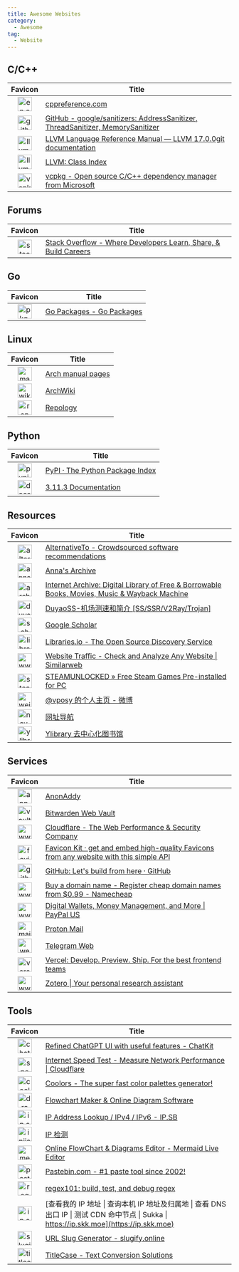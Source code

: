 ```yaml
---
title: Awesome Websites
category:
  - Awesome
tag:
  - Website
---
```


## C/C++

|                                                         Favicon                                                          | Title                                                                                                                  |
| :----------------------------------------------------------------------------------------------------------------------: | ---------------------------------------------------------------------------------------------------------------------- |
| <img src="https://proposed-rose-aardwolf.faviconkit.com/en.cppreference.com/256" alt="en.cppreference.com" width="32" /> | [cppreference.com](https://en.cppreference.com)                                                                        |
|          <img src="https://proposed-rose-aardwolf.faviconkit.com/github.com/256" alt="github.com" width="32" />          | [GitHub - google/sanitizers: AddressSanitizer, ThreadSanitizer, MemorySanitizer](https://github.com/google/sanitizers) |
|            <img src="https://proposed-rose-aardwolf.faviconkit.com/llvm.org/256" alt="llvm.org" width="32" />            | [LLVM Language Reference Manual — LLVM 17.0.0git documentation](https://llvm.org/docs/LangRef.html)                    |
|            <img src="https://proposed-rose-aardwolf.faviconkit.com/llvm.org/256" alt="llvm.org" width="32" />            | [LLVM: Class Index](https://llvm.org/doxygen/classes.html)                                                             |
|            <img src="https://proposed-rose-aardwolf.faviconkit.com/vcpkg.io/256" alt="vcpkg.io" width="32" />            | [vcpkg - Open source C/C++ dependency manager from Microsoft](https://vcpkg.io)                                        |

## Forums

|                                                       Favicon                                                        | Title                                                                                        |
| :------------------------------------------------------------------------------------------------------------------: | -------------------------------------------------------------------------------------------- |
| <img src="https://proposed-rose-aardwolf.faviconkit.com/stackoverflow.com/256" alt="stackoverflow.com" width="32" /> | [Stack Overflow - Where Developers Learn, Share, & Build Careers](https://stackoverflow.com) |

## Go

|                                                Favicon                                                 | Title                                           |
| :----------------------------------------------------------------------------------------------------: | ----------------------------------------------- |
| <img src="https://proposed-rose-aardwolf.faviconkit.com/pkg.go.dev/256" alt="pkg.go.dev" width="32" /> | [Go Packages - Go Packages](https://pkg.go.dev) |

## Linux

|                                                        Favicon                                                         | Title                                          |
| :--------------------------------------------------------------------------------------------------------------------: | ---------------------------------------------- |
|  <img src="https://proposed-rose-aardwolf.faviconkit.com/man.archlinux.org/256" alt="man.archlinux.org" width="32" />  | [Arch manual pages](https://man.archlinux.org) |
| <img src="https://proposed-rose-aardwolf.faviconkit.com/wiki.archlinux.org/256" alt="wiki.archlinux.org" width="32" /> | [ArchWiki](https://wiki.archlinux.org)         |
|       <img src="https://proposed-rose-aardwolf.faviconkit.com/repology.org/256" alt="repology.org" width="32" />       | [Repology](https://repology.org)               |

## Python

|                                                     Favicon                                                      | Title                                               |
| :--------------------------------------------------------------------------------------------------------------: | --------------------------------------------------- |
|        <img src="https://proposed-rose-aardwolf.faviconkit.com/pypi.org/256" alt="pypi.org" width="32" />        | [PyPI · The Python Package Index](https://pypi.org) |
| <img src="https://proposed-rose-aardwolf.faviconkit.com/docs.python.org/256" alt="docs.python.org" width="32" /> | [3.11.3 Documentation](https://docs.python.org)     |

## Resources

|                                                        Favicon                                                         | Title                                                                                                                |
| :--------------------------------------------------------------------------------------------------------------------: | -------------------------------------------------------------------------------------------------------------------- |
|  <img src="https://proposed-rose-aardwolf.faviconkit.com/alternativeto.net/256" alt="alternativeto.net" width="32" />  | [AlternativeTo - Crowdsourced software recommendations](https://alternativeto.net)                                   |
|  <img src="https://proposed-rose-aardwolf.faviconkit.com/annas-archive.org/256" alt="annas-archive.org" width="32" />  | [Anna's Archive](https://annas-archive.org)                                                                          |
|        <img src="https://proposed-rose-aardwolf.faviconkit.com/archive.org/256" alt="archive.org" width="32" />        | [Internet Archive: Digital Library of Free & Borrowable Books, Movies, Music & Wayback Machine](https://archive.org) |
|        <img src="https://proposed-rose-aardwolf.faviconkit.com/duyaoss.com/256" alt="duyaoss.com" width="32" />        | [DuyaoSS-机场测速和简介 [SS/SSR/V2Ray/Trojan]](https://duyaoss.com)                                                  |
| <img src="https://proposed-rose-aardwolf.faviconkit.com/scholar.google.com/256" alt="scholar.google.com" width="32" /> | [Google Scholar](https://scholar.google.com)                                                                         |
|       <img src="https://proposed-rose-aardwolf.faviconkit.com/libraries.io/256" alt="libraries.io" width="32" />       | [Libraries.io - The Open Source Discovery Service](https://libraries.io)                                             |
| <img src="https://proposed-rose-aardwolf.faviconkit.com/www.similarweb.com/256" alt="www.similarweb.com" width="32" /> | [Website Traffic - Check and Analyze Any Website \| Similarweb](https://www.similarweb.com)                          |
|  <img src="https://proposed-rose-aardwolf.faviconkit.com/steamunlocked.net/256" alt="steamunlocked.net" width="32" />  | [STEAMUNLOCKED » Free Steam Games Pre-installed for PC](https://steamunlocked.net)                                   |
|          <img src="https://proposed-rose-aardwolf.faviconkit.com/weibo.com/256" alt="weibo.com" width="32" />          | [@vposy 的个人主页 - 微博](https://weibo.com/vposy)                                                                  |
|     <img src="https://proposed-rose-aardwolf.faviconkit.com/nav.yibook.org/256" alt="nav.yibook.org" width="32" />     | [网址导航](https://nav.yibook.org)                                                                                   |
|       <img src="https://proposed-rose-aardwolf.faviconkit.com/ylibrary.org/256" alt="ylibrary.org" width="32" />       | [Ylibrary 去中心化图书馆](https://ylibrary.org)                                                                      |

## Services

|                                                         Favicon                                                          | Title                                                                                                             |
| :----------------------------------------------------------------------------------------------------------------------: | ----------------------------------------------------------------------------------------------------------------- |
|    <img src="https://proposed-rose-aardwolf.faviconkit.com/app.anonaddy.com/256" alt="app.anonaddy.com" width="32" />    | [AnonAddy](https://app.anonaddy.com)                                                                              |
| <img src="https://proposed-rose-aardwolf.faviconkit.com/vault.bitwarden.com/256" alt="vault.bitwarden.com" width="32" /> | [Bitwarden Web Vault](https://vault.bitwarden.com)                                                                |
|  <img src="https://proposed-rose-aardwolf.faviconkit.com/www.cloudflare.com/256" alt="www.cloudflare.com" width="32" />  | [Cloudflare - The Web Performance & Security Company](https://www.cloudflare.com)                                 |
|      <img src="https://proposed-rose-aardwolf.faviconkit.com/faviconkit.com/256" alt="faviconkit.com" width="32" />      | [Favicon Kit · get and embed high-quality Favicons from any website with this simple API](https://faviconkit.com) |
|          <img src="https://proposed-rose-aardwolf.faviconkit.com/github.com/256" alt="github.com" width="32" />          | [GitHub: Let's build from here · GitHub](https://github.com)                                                      |
|   <img src="https://proposed-rose-aardwolf.faviconkit.com/www.namecheap.com/256" alt="www.namecheap.com" width="32" />   | [Buy a domain name - Register cheap domain names from $0.99 - Namecheap](https://www.namecheap.com)               |
|      <img src="https://proposed-rose-aardwolf.faviconkit.com/www.paypal.com/256" alt="www.paypal.com" width="32" />      | [Digital Wallets, Money Management, and More \| PayPal US](https://www.paypal.com)                                |
|      <img src="https://proposed-rose-aardwolf.faviconkit.com/mail.proton.me/256" alt="mail.proton.me" width="32" />      | [Proton Mail](https://mail.proton.me)                                                                             |
|    <img src="https://proposed-rose-aardwolf.faviconkit.com/web.telegram.org/256" alt="web.telegram.org" width="32" />    | [Telegram Web](https://web.telegram.org)                                                                          |
|          <img src="https://proposed-rose-aardwolf.faviconkit.com/vercel.com/256" alt="vercel.com" width="32" />          | [Vercel: Develop. Preview. Ship. For the best frontend teams](https://vercel.com)                                 |
|      <img src="https://proposed-rose-aardwolf.faviconkit.com/www.zotero.org/256" alt="www.zotero.org" width="32" />      | [Zotero \| Your personal research assistant](https://www.zotero.org)                                              |

## Tools

|                                                          Favicon                                                           | Title                                                                                                                                      |
| :------------------------------------------------------------------------------------------------------------------------: | ------------------------------------------------------------------------------------------------------------------------------------------ |
|          <img src="https://proposed-rose-aardwolf.faviconkit.com/chatkit.app/256" alt="chatkit.app" width="32" />          | [Refined ChatGPT UI with useful features - ChatKit](https://chatkit.app)                                                                   |
| <img src="https://proposed-rose-aardwolf.faviconkit.com/speed.cloudflare.com/256" alt="speed.cloudflare.com" width="32" /> | [Internet Speed Test - Measure Network Performance \| Cloudflare](https://speed.cloudflare.com)                                            |
|           <img src="https://proposed-rose-aardwolf.faviconkit.com/coolors.co/256" alt="coolors.co" width="32" />           | [Coolors - The super fast color palettes generator!](https://coolors.co)                                                                   |
|              <img src="https://proposed-rose-aardwolf.faviconkit.com/draw.io/256" alt="draw.io" width="32" />              | [Flowchart Maker & Online Diagram Software](https://draw.io)                                                                               |
|                <img src="https://proposed-rose-aardwolf.faviconkit.com/ip.sb/256" alt="ip.sb" width="32" />                | [IP Address Lookup / IPv4 / IPv6 - IP.SB](https://ip.sb)                                                                                   |
|         <img src="https://proposed-rose-aardwolf.faviconkit.com/ipjiance.com/256" alt="ipjiance.com" width="32" />         | [IP 检测](https://ipjiance.com)                                                                                                            |
|         <img src="https://proposed-rose-aardwolf.faviconkit.com/mermaid.live/256" alt="mermaid.live" width="32" />         | [Online FlowChart & Diagrams Editor - Mermaid Live Editor](https://mermaid.live)                                                           |
|         <img src="https://proposed-rose-aardwolf.faviconkit.com/pastebin.com/256" alt="pastebin.com" width="32" />         | [Pastebin.com - #1 paste tool since 2002!](https://pastebin.com)                                                                           |
|         <img src="https://proposed-rose-aardwolf.faviconkit.com/regex101.com/256" alt="regex101.com" width="32" />         | [regex101: build, test, and debug regex](https://regex101.com)                                                                             |
|           <img src="https://proposed-rose-aardwolf.faviconkit.com/ip.skk.moe/256" alt="ip.skk.moe" width="32" />           | [查看我的 IP 地址 \| 查询本机 IP 地址及归属地 \| 查看 DNS 出口 IP \| 测试 CDN 命中节点 \| Sukka \| https://ip.skk.moe](https://ip.skk.moe) |
|       <img src="https://proposed-rose-aardwolf.faviconkit.com/slugify.online/256" alt="slugify.online" width="32" />       | [URL Slug Generator - slugify.online](https://slugify.online)                                                                              |
|        <img src="https://proposed-rose-aardwolf.faviconkit.com/titlecase.com/256" alt="titlecase.com" width="32" />        | [TitleCase - Text Conversion Solutions](https://titlecase.com)                                                                             |
